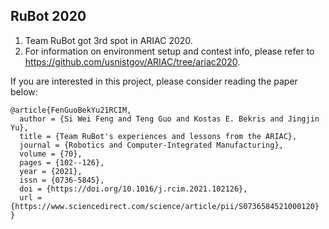 RuBot 2020
---
1. Team RuBot got 3rd spot in ARIAC 2020.
2. For information on environment setup and contest info, please refer to https://github.com/usnistgov/ARIAC/tree/ariac2020.

If you are interested in this project, please consider reading the paper below:
```
@article{FenGuoBekYu21RCIM,
  author = {Si Wei Feng and Teng Guo and Kostas E. Bekris and Jingjin Yu},
  title = {Team RuBot's experiences and lessons from the ARIAC},
  journal = {Robotics and Computer-Integrated Manufacturing},
  volume = {70},
  pages = {102--126},
  year = {2021},
  issn = {0736-5845},
  doi = {https://doi.org/10.1016/j.rcim.2021.102126},
  url = {https://www.sciencedirect.com/science/article/pii/S0736584521000120}
}
```
